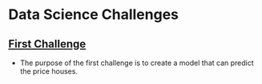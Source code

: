 # Data Science Challenges 

## [First Challenge](https://www.kaggle.com/competitions/house-prices-advanced-regression-techniques)
 - The purpose of the first challenge is to create a model that can predict the price houses.